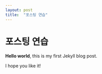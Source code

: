 ```yaml
---
layout: post
title:  "포스팅 연습"
---
```


# 포스팅 연습

**Hello world**, this is my first Jekyll blog post.

I hope you like it!
